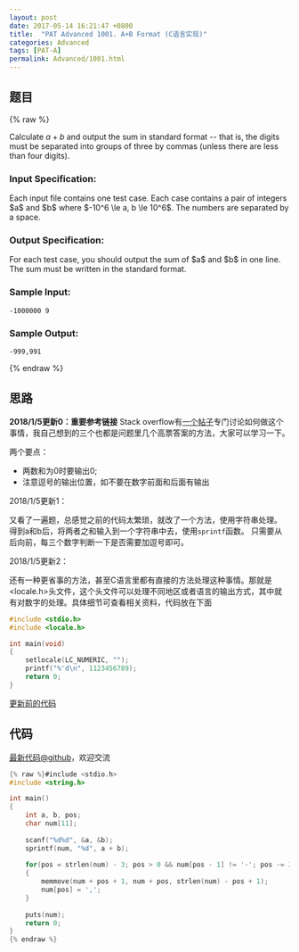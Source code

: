 ```yaml
---
layout: post
date: 2017-05-14 16:21:47 +0800
title:  "PAT Advanced 1001. A+B Format (C语言实现)"
categories: Advanced
tags: [PAT-A]
permalink: Advanced/1001.html
---
```


## 题目

{% raw %}<div class="ques-view"><p>Calculate <span>$a + b$</span> and output the sum in standard format -- that is, the digits must be separated into groups of three by commas (unless there are less than four digits).</p>
<h3 id="input-specification-">Input Specification:</h3>
<p>Each input file contains one test case. Each case contains a pair of integers <span>$a$</span> and <span>$b$</span> where <span>$-10^6 \le a, b \le 10^6$</span>. The numbers are separated by a space.</p>
<h3 id="output-specification-">Output Specification:</h3>
<p>For each test case, you should output the sum of <span>$a$</span> and <span>$b$</span> in one line. The sum must be written in the standard format.</p>
<h3 id="sample-input-">Sample Input:</h3>
<pre><code class="lang-in">-1000000 9
</code></pre>
<h3 id="sample-output-">Sample Output:</h3>
<pre><code class="lang-out">-999,991
</code></pre>
</div>{% endraw %}

## 思路

**2018/1/5更新0：重要参考链接**
Stack overflow有[一个帖子](https://stackoverflow.com/questions/1449805/how-to-format-a-number-from-1123456789-to-1-123-456-789-in-c)专门讨论如何做这个事情，我自己想到的三个也都是问题里几个高票答案的方法，大家可以学习一下。

两个要点：
- 两数和为0时要输出0;
- 注意逗号的输出位置，如不要在数字前面和后面有输出

2018/1/5更新1：

又看了一遍题，总感觉之前的代码太繁琐，就改了一个方法，使用字符串处理。
得到a和b后，将两者之和输入到一个字符串中去，使用`sprintf`函数。
只需要从后向前，每三个数字判断一下是否需要加逗号即可。

2018/1/5更新2：

还有一种更省事的方法，甚至C语言里都有直接的方法处理这种事情。那就是<locale.h>头文件，这个头文件可以处理不同地区或者语言的输出方式，其中就有对数字的处理。具体细节可查看相关资料，代码放在下面
```c
#include <stdio.h>
#include <locale.h>

int main(void)
{
    setlocale(LC_NUMERIC, "");
    printf("%'d\n", 1123456789);
    return 0;
}
```

[更新前的代码](https://github.com/OliverLew/PAT/blob/8c2a69d350e254a03397227f1a7b7e28097a9ed3/PATAdvanced/1001.c)

## 代码

[最新代码@github](https://github.com/OliverLew/PAT/blob/master/PATAdvanced/1001.c)，欢迎交流
```c
{% raw %}#include <stdio.h>
#include <string.h>

int main()
{
    int a, b, pos;
    char num[11];
    
    scanf("%d%d", &a, &b);
    sprintf(num, "%d", a + b);
    
    for(pos = strlen(num) - 3; pos > 0 && num[pos - 1] != '-'; pos -= 3)
    {
        memmove(num + pos + 1, num + pos, strlen(num) - pos + 1);
        num[pos] = ',';
    }
    
    puts(num);
    return 0;
}
{% endraw %}
```